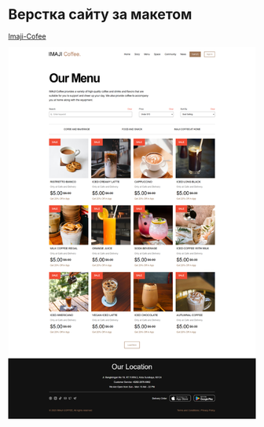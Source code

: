 # Верстка сайту за макетом
[Imaji-Cofee](https://andrusi4ka.github.io/Imaji-Cofee/)

![Screen!](images/Imaji-Cofee.png)
